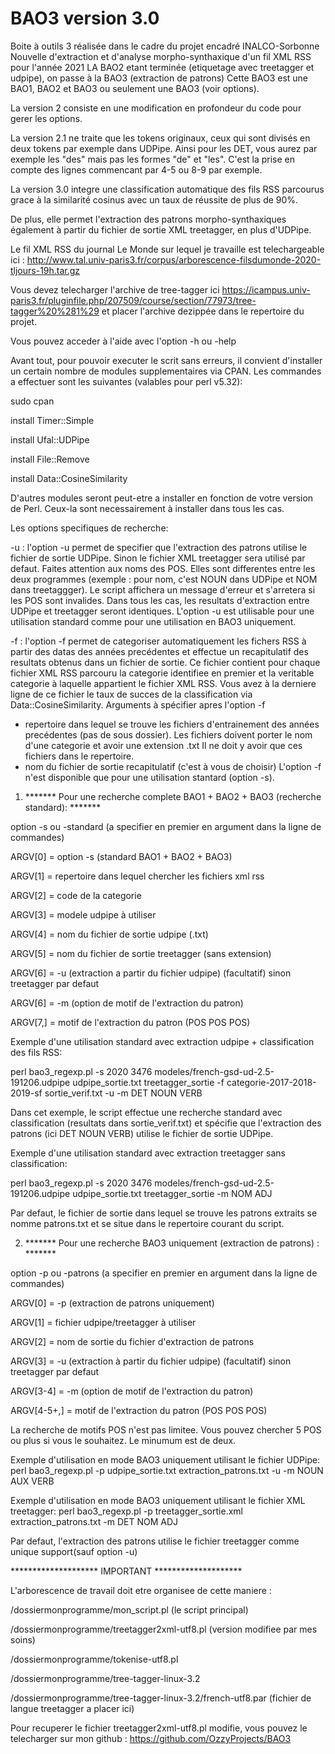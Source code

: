 # BAO3 version 3.0
Boite à outils 3 réalisée dans le cadre du projet encadré INALCO-Sorbonne Nouvelle d'extraction et d'analyse morpho-synthaxique d'un fil XML RSS pour l'année 2021
LA BAO2 etant terminée (etiquetage avec treetagger et udpipe), on passe à la BAO3 (extraction de patrons)
Cette BAO3 est une BAO1, BAO2 et BAO3 ou seulement une BAO3 (voir options).

La version 2 consiste en une modification en profondeur du code pour gerer les options.

La version 2.1 ne traite que les tokens originaux, ceux qui sont divisés en deux tokens par exemple dans UDPipe. Ainsi pour les DET, vous aurez par exemple les "des" mais pas les formes "de" et "les". C'est la prise en compte des lignes commencant par 4-5 ou 8-9 par exemple.

La version 3.0 integre une classification automatique des fils RSS parcourus grace à la similarité cosinus avec un taux de réussite de plus de 90%.

De plus, elle permet l'extraction des patrons morpho-synthaxiques également à partir du fichier de sortie XML treetagger, en plus d'UDPipe.

Le fil XML RSS du journal Le Monde sur lequel je travaille est telechargeable ici : http://www.tal.univ-paris3.fr/corpus/arborescence-filsdumonde-2020-tljours-19h.tar.gz

Vous devez telecharger l'archive de tree-tagger ici https://icampus.univ-paris3.fr/pluginfile.php/207509/course/section/77973/tree-tagger%20%281%29
et placer l'archive dezippée dans le repertoire du projet.

Vous pouvez acceder à l'aide avec l'option -h ou -help

Avant tout, pour pouvoir executer le scrit sans erreurs, il convient d'installer un certain nombre de modules supplementaires via CPAN.
Les commandes a effectuer sont les suivantes (valables pour perl v5.32):

sudo cpan

install Timer::Simple

install Ufal::UDPipe

install File::Remove

install Data::CosineSimilarity


D'autres modules seront peut-etre a installer en fonction de votre version de Perl.
Ceux-la sont necessairement à installer dans tous les cas.


Les options specifiques de recherche:

-u : l'option -u permet de specifier que l'extraction des patrons utilise le fichier de sortie UDPipe.
Sinon le fichier XML treetagger sera utilisé par defaut. Faites attention aux noms des POS. Elles
sont differentes entre les deux programmes (exemple : pour nom, c'est NOUN dans UDPipe et NOM dans treetaggger).
Le script affichera un message d'erreur et s'arretera si les POS sont invalides.
Dans tous les cas, les resultats d'extraction entre UDPipe et treetagger seront identiques.
L'option -u est utilisable pour une utilisation standard comme pour une utilisation en BAO3 uniquement.

-f : l'option -f permet de categoriser automatiquement les fichers RSS à partir des datas des années precédentes et effectue
un recapitulatif des resultats obtenus dans un fichier de sortie. Ce fichier contient pour chaque fichier XML RSS parcouru
la categorie identifiee en premier et la veritable categorie à laquelle appartient le fichier XML RSS.
Vous avez à la derniere ligne de ce fichier le taux de succes de la classification via Data::CosineSimilarity.
Arguments à spécifier apres l'option -f
- repertoire dans lequel se trouve les fichiers d'entrainement des années precédentes (pas de sous dossier).
Les fichiers doivent porter le nom d'une categorie et avoir une extension .txt
Il ne doit y avoir que ces fichiers dans le repertoire.
- nom du fichier de sortie recapitulatif (c'est à vous de choisir)
L'option -f n'est disponible que pour une utilisation stantard (option -s).



1) ******* Pour une recherche complete BAO1 + BAO2 + BAO3 (recherche standard): *******


option -s ou -standard (a specifier en premier en argument dans la ligne de commandes)


ARGV[0] = option -s (standard BAO1 + BAO2 + BAO3)

ARGV[1] = repertoire dans lequel chercher les fichiers xml rss

ARGV[2] = code de la categorie

ARGV[3] = modele udpipe à utiliser

ARGV[4] = nom du fichier de sortie udpipe (.txt)

ARGV[5] = nom du fichier de sortie treetagger (sans extension)

ARGV[6] = -u (extraction a partir du fichier udpipe) (facultatif) sinon treetagger par defaut

ARGV[6] = -m (option de motif de l'extraction du patron)

ARGV[7,] = motif de l'extraction du patron (POS POS POS)


Exemple d'une utilisation standard avec extraction udpipe + classification des fils RSS:

perl bao3_regexp.pl -s 2020 3476 modeles/french-gsd-ud-2.5-191206.udpipe udpipe_sortie.txt treetagger_sortie -f 
categorie-2017-2018-2019-sf sortie_verif.txt -u -m DET NOUN VERB

Dans cet exemple, le script effectue une recherche standard avec classification (resultats dans sortie_verif.txt)
et spécifie que l'extraction des patrons (ici DET NOUN VERB) utilise le fichier de sortie UDPipe.

Exemple d'une utilisation standard avec extraction treetagger sans classification:

perl bao3_regexp.pl -s 2020 3476 modeles/french-gsd-ud-2.5-191206.udpipe udpipe_sortie.txt treetagger_sortie -m NOM ADJ

Par defaut, le fichier de sortie dans lequel se trouve les patrons extraits se nomme patrons.txt et se situe dans le 
repertoire courant du script.




2) ******* Pour une recherche BAO3 uniquement (extraction de patrons) : *******


option -p ou -patrons (a specifier en premier en argument dans la ligne de commandes)


ARGV[0] = -p (extraction de patrons uniquement)

ARGV[1] = fichier udpipe/treetagger à utiliser

ARGV[2] = nom de sortie du fichier d'extraction de patrons

ARGV[3] = -u (extraction à partir du fichier udpipe) (facultatif) sinon treetagger par defaut

ARGV[3-4] = -m (option de motif de l'extraction du patron)

ARGV[4-5+,] = motif de l'extraction du patron (POS POS POS)


La recherche de motifs POS n'est pas limitee. Vous pouvez chercher 5 POS ou plus si vous le souhaitez. Le minumum est de deux.


Exemple d'utilisation en mode BAO3 uniquement utilisant le fichier UDPipe:
perl bao3_regexp.pl -p udpipe_sortie.txt extraction_patrons.txt -u -m NOUN AUX VERB


Exemple d'utilisation en mode BAO3 uniquement utilisant le fichier XML treetagger:
perl bao3_regexp.pl -p treetagger_sortie.xml extraction_patrons.txt -m DET NOM ADJ


Par defaut, l'extraction des patrons utilise le fichier treetagger comme unique support(sauf option -u)



******************** IMPORTANT ********************



L'arborescence de travail doit etre organisee de cette maniere : 


/dossiermonprogramme/mon_script.pl (le script principal)

/dossiermonprogramme/treetagger2xml-utf8.pl (version modifiee par mes soins)

/dossiermonprogramme/tokenise-utf8.pl

/dossiermonprogramme/tree-tagger-linux-3.2

/dossiermonprogramme/tree-tagger-linux-3.2/french-utf8.par (fichier de langue treetagger a placer ici)


Pour recuperer le fichier treetagger2xml-utf8.pl modifie, vous pouvez le telecharger sur mon github :
https://github.com/OzzyProjects/BAO3
